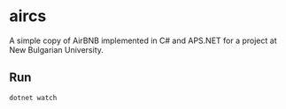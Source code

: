 # aircs

A simple copy of AirBNB implemented in C# and APS.NET for a project at New Bulgarian University.


## Run

```bash
dotnet watch
```
